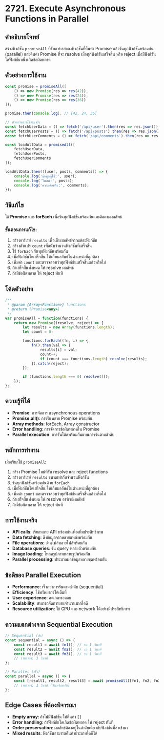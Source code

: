 # 2721. Execute Asynchronous Functions in Parallel

## คำอธิบายโจทย์
สร้างฟังก์ชัน `promiseAll` ที่รับอาร์เรย์ของฟังก์ชันที่คืนค่า Promise แล้วรันทุกฟังก์ชันพร้อมกัน (parallel) และคืนค่า Promise ที่จะ resolve เมื่อทุกฟังก์ชันเสร็จสิ้น หรือ reject เมื่อมีฟังก์ชันใดฟังก์ชันหนึ่งเกิดข้อผิดพลาด

## ตัวอย่างการใช้งาน
```javascript
const promise = promiseAll([
    () => new Promise(res => res(42)),
    () => new Promise(res => res(24)),
    () => new Promise(res => res(36))
]);

promise.then(console.log); // [42, 24, 36]

// ตัวอย่างการใช้งานจริง
const fetchUserData = () => fetch('/api/user').then(res => res.json());
const fetchUserPosts = () => fetch('/api/posts').then(res => res.json());
const fetchUserComments = () => fetch('/api/comments').then(res => res.json());

const loadAllData = promiseAll([
    fetchUserData,
    fetchUserPosts,
    fetchUserComments
]);

loadAllData.then(([user, posts, comments]) => {
    console.log('ข้อมูลผู้ใช้:', user);
    console.log('โพสต์:', posts);
    console.log('ความคิดเห็น:', comments);
});
```

## วิธีแก้ไข
ใช้ **Promise** และ **forEach** เพื่อรันทุกฟังก์ชันพร้อมกันและติดตามผลลัพธ์

### ขั้นตอนการแก้ไข:
1. สร้างอาร์เรย์ `results` เพื่อเก็บผลลัพธ์จากแต่ละฟังก์ชัน
2. สร้างตัวแปร `count` เพื่อนับจำนวนฟังก์ชันที่เสร็จสิ้น
3. ใช้ `forEach` รันทุกฟังก์ชันพร้อมกัน
4. เมื่อฟังก์ชันใดเสร็จสิ้น ให้เก็บผลลัพธ์ในตำแหน่งที่ถูกต้อง
5. เพิ่มค่า `count` และตรวจสอบว่าทุกฟังก์ชันเสร็จสิ้นแล้วหรือไม่
6. ถ้าเสร็จสิ้นทั้งหมด ให้ resolve ผลลัพธ์
7. ถ้ามีข้อผิดพลาด ให้ reject ทันที

## โค้ดตัวอย่าง
```javascript
/**
 * @param {Array<Function>} functions
 * @return {Promise<any>}
 */
var promiseAll = function(functions) {
    return new Promise((resolve, reject) => {
        let results = new Array(functions.length);
        let count = 0;

        functions.forEach((fn, i) => {
            fn().then(val => {
                results[i] = val;
                count++;
                if (count === functions.length) resolve(results);
            }).catch(reject);
        });

        if (functions.length === 0) resolve([]);
    });
};
```

## ความรู้ที่ได้
- **Promise**: การจัดการ asynchronous operations
- **Promise.all()**: การรันหลาย Promise พร้อมกัน
- **Array methods**: forEach, Array constructor
- **Error handling**: การจัดการข้อผิดพลาดใน Promise
- **Parallel execution**: การรันโค้ดพร้อมกันแทนการรันตามลำดับ

## หลักการทำงาน
เมื่อเรียกใช้ `promiseAll`:
1. สร้าง Promise ใหม่ที่รับ resolve และ reject functions
2. สร้างอาร์เรย์ `results` ขนาดเท่ากับจำนวนฟังก์ชัน
3. รันทุกฟังก์ชันพร้อมกันด้วย `forEach`
4. เมื่อฟังก์ชันใดเสร็จสิ้น ให้เก็บผลลัพธ์ในตำแหน่งที่ถูกต้อง
5. เพิ่มค่า `count` และตรวจสอบว่าทุกฟังก์ชันเสร็จสิ้นแล้วหรือไม่
6. ถ้าเสร็จสิ้นทั้งหมด ให้ resolve อาร์เรย์ผลลัพธ์
7. ถ้ามีข้อผิดพลาด ให้ reject ทันที

## การใช้งานจริง
- **API calls**: เรียกหลาย API พร้อมกันเพื่อเพิ่มประสิทธิภาพ
- **Data fetching**: ดึงข้อมูลจากหลายแหล่งพร้อมกัน
- **File operations**: อ่านไฟล์หลายไฟล์พร้อมกัน
- **Database queries**: รัน query หลายตัวพร้อมกัน
- **Image loading**: โหลดรูปภาพหลายรูปพร้อมกัน
- **Parallel processing**: ประมวลผลข้อมูลหลายชุดพร้อมกัน

## ข้อดีของ Parallel Execution
- **Performance**: เร็วกว่าการรันตามลำดับ (sequential)
- **Efficiency**: ใช้ทรัพยากรได้เต็มที่
- **User experience**: ลดเวลารอคอย
- **Scalability**: สามารถจัดการงานจำนวนมากได้ดี
- **Resource utilization**: ใช้ CPU และ network ได้อย่างมีประสิทธิภาพ

## ความแตกต่างจาก Sequential Execution
```javascript
// Sequential (ช้า)
const sequential = async () => {
    const result1 = await fn1(); // รอ 1 วินาที
    const result2 = await fn2(); // รอ 1 วินาที
    const result3 = await fn3(); // รอ 1 วินาที
    // รวมเวลา: 3 วินาที
};

// Parallel (เร็ว)
const parallel = async () => {
    const [result1, result2, result3] = await promiseAll([fn1, fn2, fn3]);
    // รวมเวลา: 1 วินาที (รันพร้อมกัน)
};
```

## Edge Cases ที่ต้องพิจารณา
- **Empty array**: ถ้าไม่มีฟังก์ชัน ให้คืนค่า `[]`
- **Error handling**: ถ้าฟังก์ชันใดเกิดข้อผิดพลาด ให้ reject ทันที
- **Order preservation**: ผลลัพธ์ต้องอยู่ในลำดับเดียวกับฟังก์ชันที่ส่งเข้ามา
- **Mixed results**: ฟังก์ชันสามารถคืนค่าประเภทใดก็ได้
